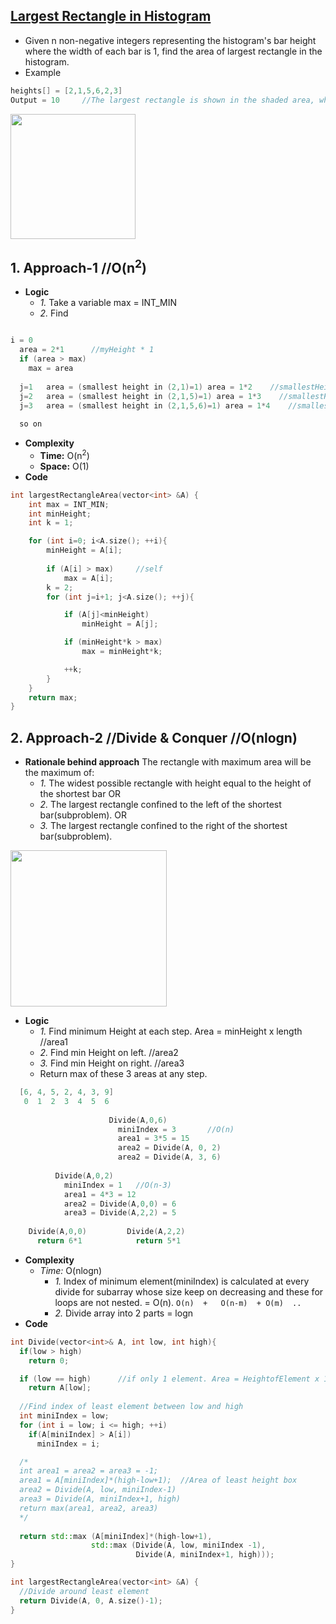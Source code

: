 ## [Largest Rectangle in Histogram](https://leetcode.com/problems/largest-rectangle-in-histogram/)
- Given n non-negative integers representing the histogram's bar height where the width of each bar is 1, find the area of largest rectangle in the histogram.
- Example
```c
heights[] = [2,1,5,6,2,3]
Output = 10     //The largest rectangle is shown in the shaded area, which has area = 10 unit.
```
<img src="https://assets.leetcode.com/uploads/2018/10/12/histogram_area.png" width="200" />

## 1. Approach-1      //O(n<sup>2</sup>)
- **Logic**
  - *1.* Take a variable max = INT_MIN
  - *2.* Find 
```c

i = 0
  area = 2*1      //myHeight * 1
  if (area > max)
    max = area
    
  j=1   area = (smallest height in (2,1)=1) area = 1*2    //smallestHeight x Length
  j=2   area = (smallest height in (2,1,5)=1) area = 1*3    //smallestHeight x Length
  j=3   area = (smallest height in (2,1,5,6)=1) area = 1*4    //smallestHeight x Length
  
  so on
```
- **Complexity**
  - **Time:** O(n<sup>2</sup>)
  - **Space:** O(1)
- **Code**
```c++
int largestRectangleArea(vector<int> &A) {
    int max = INT_MIN;
    int minHeight;
    int k = 1;

    for (int i=0; i<A.size(); ++i){
        minHeight = A[i];
        
        if (A[i] > max)     //self
            max = A[i];
        k = 2;
        for (int j=i+1; j<A.size(); ++j){

            if (A[j]<minHeight)
                minHeight = A[j];

            if (minHeight*k > max)
                max = minHeight*k;

            ++k;
        }
    }
    return max;
}
```

## 2. Approach-2    //Divide & Conquer  //O(nlogn)
- **Rationale behind approach** The rectangle with maximum area will be the maximum of:
  - *1.* The widest possible rectangle with height equal to the height of the shortest bar    OR
  - *2.* The largest rectangle confined to the left of the shortest bar(subproblem).    OR
  - *3.* The largest rectangle confined to the right of the shortest bar(subproblem).
  
<img src="https://assets.leetcode.com/static_assets/media/original_images/84_Largest_Rectangle2.PNG" width="250" />

- **Logic**
  - *1.* Find minimum Height at each step. Area = minHeight x length  //area1
  - *2.* Find min Height on left. //area2
  - *3.* Find min Height on right.  //area3
  - Return max of these 3 areas at any step.
```c
  [6, 4, 5, 2, 4, 3, 9]
   0  1  2  3  4  5  6
  
                      Divide(A,0,6)
                        miniIndex = 3       //O(n)
                        area1 = 3*5 = 15
                        area2 = Divide(A, 0, 2)
                        area2 = Divide(A, 3, 6)
                      
          Divide(A,0,2)
            miniIndex = 1   //O(n-3)
            area1 = 4*3 = 12
            area2 = Divide(A,0,0) = 6
            area3 = Divide(A,2,2) = 5
            
    Divide(A,0,0)         Divide(A,2,2)
      return 6*1            return 5*1
```
- **Complexity**
  - *Time:* O(nlogn)
    - *1.* Index of minimum element(miniIndex) is calculated at every divide for subarray whose size keep on decreasing and these for loops are not nested. = O(n). `O(n)  +   O(n-m)  + O(m)  ..`
    - *2.* Divide array into 2 parts = logn
- **Code**
```c++
int Divide(vector<int>& A, int low, int high){
  if(low > high)
    return 0;

  if (low == high)      //if only 1 element. Area = HeightofElement x 1
    return A[low];
    
  //Find index of least element between low and high
  int miniIndex = low;
  for (int i = low; i <= high; ++i)
    if(A[miniIndex] > A[i])
      miniIndex = i;

  /*
  int area1 = area2 = area3 = -1;
  area1 = A[miniIndex]*(high-low+1);  //Area of least height box
  area2 = Divide(A, low, miniIndex-1)
  area3 = Divide(A, miniIndex+1, high)
  return max(area1, area2, area3)
  */
  
  return std::max (A[miniIndex]*(high-low+1),
                  std::max (Divide(A, low, miniIndex -1),
                            Divide(A, miniIndex+1, high)));
}

int largestRectangleArea(vector<int> &A) {
  //Divide around least element
  return Divide(A, 0, A.size()-1);
}
```
